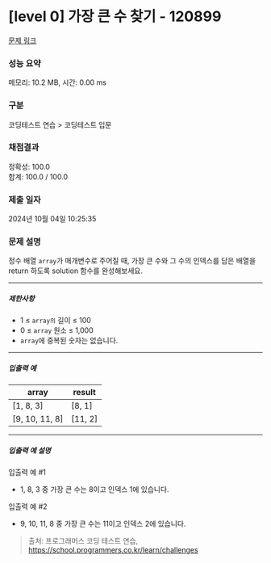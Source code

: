 # [level 0] 가장 큰 수 찾기 - 120899 

[문제 링크](https://school.programmers.co.kr/learn/courses/30/lessons/120899) 

### 성능 요약

메모리: 10.2 MB, 시간: 0.00 ms

### 구분

코딩테스트 연습 > 코딩테스트 입문

### 채점결과

정확성: 100.0<br/>합계: 100.0 / 100.0

### 제출 일자

2024년 10월 04일 10:25:35

### 문제 설명

<p>정수 배열 <code>array</code>가 매개변수로 주어질 때, 가장 큰 수와 그 수의 인덱스를 담은 배열을 return 하도록 solution 함수를 완성해보세요.</p>

<hr>

<h5>제한사항</h5>

<ul>
<li>1 ≤ <code>array의</code> 길이 ≤ 100</li>
<li>0 ≤ <code>array</code> 원소 ≤ 1,000</li>
<li><code>array</code>에 중복된 숫자는 없습니다.</li>
</ul>

<hr>

<h5>입출력 예</h5>
<table class="table">
        <thead><tr>
<th>array</th>
<th>result</th>
</tr>
</thead>
        <tbody><tr>
<td>[1, 8, 3]</td>
<td>[8, 1]</td>
</tr>
<tr>
<td>[9, 10, 11, 8]</td>
<td>[11, 2]</td>
</tr>
</tbody>
      </table>
<hr>

<h5>입출력 예 설명</h5>

<p>입출력 예 #1</p>

<ul>
<li>1, 8, 3 중 가장 큰 수는 8이고 인덱스 1에 있습니다.</li>
</ul>

<p>입출력 예 #2</p>

<ul>
<li>9, 10, 11, 8 중 가장 큰 수는 11이고 인덱스 2에 있습니다.</li>
</ul>


> 출처: 프로그래머스 코딩 테스트 연습, https://school.programmers.co.kr/learn/challenges